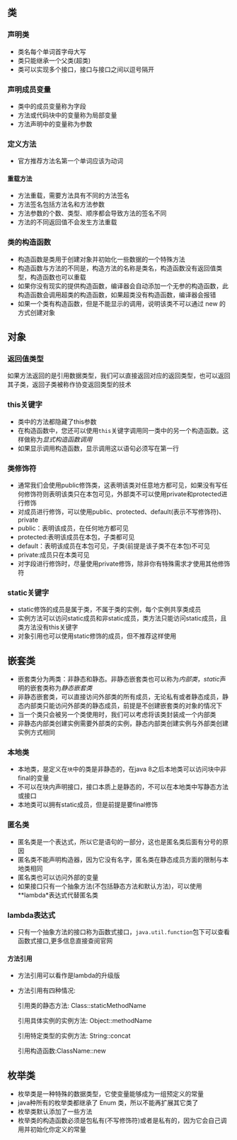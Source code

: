 ## 类

### 声明类

- 类名每个单词首字母大写
- 类只能继承一个父类(超类)
- 类可以实现多个接口，接口与接口之间以逗号隔开

### 声明成员变量

- 类中的成员变量称为字段
- 方法或代码块中的变量称为局部变量
- 方法声明中的变量称为参数

### 定义方法

- 官方推荐方法名第一个单词应该为动词

#### 重载方法

- 方法重载，需要方法具有不同的方法签名
- 方法签名包括方法名和方法参数
- 方法参数的个数、类型、顺序都会导致方法的签名不同
- 方法的不同返回值不会发生方法重载

### 类的构造函数

- 构造函数是类用于创建对象并初始化一些数据的一个特殊方法
- 构造函数与方法的不同是，构造方法的名称是类名，构造函数没有返回值类型，构造函数也可以重载
- 如果你没有现实的提供构造函数，编译器会自动添加一个无参的构造函数，此构造函数会调用超类的构造函数，如果超类没有构造函数，编译器会报错
- 如果一个类有构造函数，但是不能显示的调用，说明该类不可以通过 new 的方式创建对象

## 对象

### 返回值类型

如果方法返回的是引用数据类型，我们可以直接返回对应的返回类型，也可以返回其子类，返回子类被称作协变返回类型的技术

### this关键字

- 类中的方法都隐藏了this参数
- 在构造函数中，您还可以使用`this`关键字调用同一类中的另一个构造函数。这样做称为*显式构造函数调用*
- 如果显示调用构造函数，显示调用这以语句必须写在第一行

### 类修饰符

- 通常我们会使用public修饰类，这表明该类对任意地方都可见，如果没有写任何修饰符则表明该类只在本包可见，外部类不可以使用private和protected进行修饰
- 对成员进行修饰，可以使用public、protected、default(表示不写修饰符)、private
- public：表明该成员，在任何地方都可见
- protected:表明该成员在本包，子类都可见
- default：表明该成员在本包可见，子类(前提是该子类不在本包)不可见
- private:成员只在本类可见
- 对字段进行修饰时，尽量使用private修饰，除非你有特殊需求才使用其他修饰符

### static关键字

- static修饰的成员是属于类，不属于类的实例，每个实例共享类成员
- 实例方法可以访问static成员和非static成员，类方法只能访问static成员，且类方法没有this关键字
- 对象引用也可以使用static修饰的成员，但不推荐这样使用

## 嵌套类

- 嵌套类分为两类：非静态和静态。非静态嵌套类也可以称为*内部类*，*static*声明的嵌套类称为*静态嵌套类*
- 非静态嵌套类，可以直接访问外部类的所有成员，无论私有或者静态成员，静态内部类只能访问外部类的静态成员，前提是不创建嵌套类的对象的情况下
- 当一个类只会被另一个类使用时，我们可以考虑将该类封装成一个内部类
- 非静态内部类创建实例需要外部类的实例，静态内部类创建实例与外部类创建实例方式相同

### 本地类

- 本地类，是定义在`块`中的类是非静态的，在java 8之后本地类可以访问块中非final的变量
- 不可以在块内声明接口，接口本质上是静态的，不可以在本地类中写静态方法或接口
- 本地类可以拥有static成员，但是前提是要final修饰

### 匿名类

- 匿名类是一个表达式，所以它是语句的一部分，这也是匿名类后面有分号的原因
- 匿名类不能声明构造器，因为它没有名字，匿名类在静态成员方面的限制与本地类相同
- 匿名类也可以访问外部的变量
- 如果接口只有一个抽象方法(不包括静态方法和默认方法)，可以使用**lambda*表达式代替匿名类

### lambda表达式

- 只有一个抽象方法的接口称为函数式接口，`java.util.function`包下可以查看函数式接口,更多信息直接查阅官网

#### 方法引用

- 方法引用可以看作是lambda的升级版

- 方法引用有四种情况:

  引用类的静态方法: Class::staticMethodName

  引用具体实例的实例方法: Object::methodName

  引用特定类型的实例方法: String::concat

  引用构造函数:ClassName::new

## 枚举类

- 枚举类是一种特殊的数据类型，它使变量能够成为一组预定义的常量
- java种所有的枚举类都继承了 Enum 类，所以不能再扩展其它类了
- 枚举类默认添加了一些方法
- 枚举类的构造函数必须是包私有(不写修饰符)或者是私有的，因为它会自己调用并初始化你定义的常量